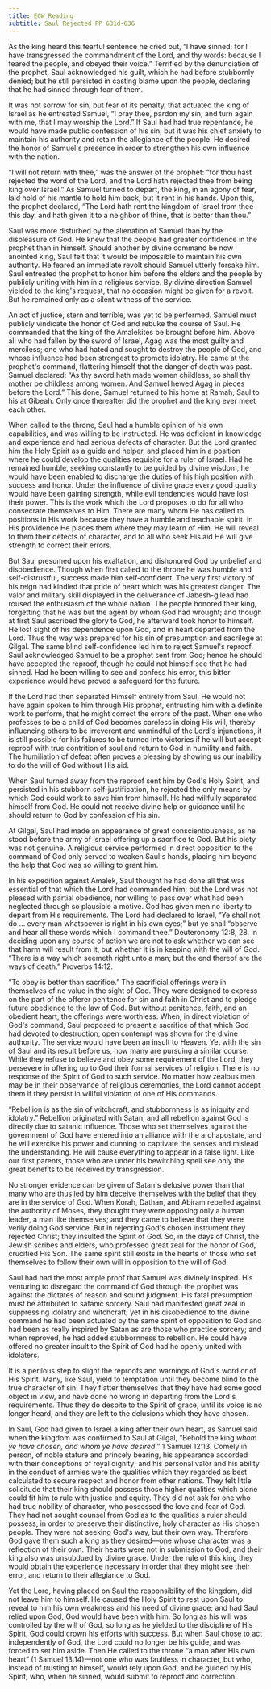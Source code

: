 ```yaml
---
title: EGW Reading
subtitle: Saul Rejected PP 631d-636
---
```


As the king heard this fearful sentence he cried out, “I have sinned: for I have transgressed the commandment of the Lord, and thy words: because I feared the people, and obeyed their voice.” Terrified by the denunciation of the prophet, Saul acknowledged his guilt, which he had before stubbornly denied; but he still persisted in casting blame upon the people, declaring that he had sinned through fear of them.

It was not sorrow for sin, but fear of its penalty, that actuated the king of Israel as he entreated Samuel, “I pray thee, pardon my sin, and turn again with me, that I may worship the Lord.” If Saul had had true repentance, he would have made public confession of his sin; but it was his chief anxiety to maintain his authority and retain the allegiance of the people. He desired the honor of Samuel's presence in order to strengthen his own influence with the nation.

“I will not return with thee,” was the answer of the prophet: “for thou hast rejected the word of the Lord, and the Lord hath rejected thee from being king over Israel.” As Samuel turned to depart, the king, in an agony of fear, laid hold of his mantle to hold him back, but it rent in his hands. Upon this, the prophet declared, “The Lord hath rent the kingdom of Israel from thee this day, and hath given it to a neighbor of thine, that is better than thou.”

Saul was more disturbed by the alienation of Samuel than by the displeasure of God. He knew that the people had greater confidence in the prophet than in himself. Should another by divine command be now anointed king, Saul felt that it would be impossible to maintain his own authority. He feared an immediate revolt should Samuel utterly forsake him. Saul entreated the prophet to honor him before the elders and the people by publicly uniting with him in a religious service. By divine direction Samuel yielded to the king's request, that no occasion might be given for a revolt. But he remained only as a silent witness of the service.

An act of justice, stern and terrible, was yet to be performed. Samuel must publicly vindicate the honor of God and rebuke the course of Saul. He commanded that the king of the Amalekites be brought before him. Above all who had fallen by the sword of Israel, Agag was the most guilty and merciless; one who had hated and sought to destroy the people of God, and whose influence had been strongest to promote idolatry. He came at the prophet's command, flattering himself that the danger of death was past. Samuel declared: “As thy sword hath made women childless, so shall thy mother be childless among women. And Samuel hewed Agag in pieces before the Lord.” This done, Samuel returned to his home at Ramah, Saul to his at Gibeah. Only once thereafter did the prophet and the king ever meet each other.

When called to the throne, Saul had a humble opinion of his own capabilities, and was willing to be instructed. He was deficient in knowledge and experience and had serious defects of character. But the Lord granted him the Holy Spirit as a guide and helper, and placed him in a position where he could develop the qualities requisite for a ruler of Israel. Had he remained humble, seeking constantly to be guided by divine wisdom, he would have been enabled to discharge the duties of his high position with success and honor. Under the influence of divine grace every good quality would have been gaining strength, while evil tendencies would have lost their power. This is the work which the Lord proposes to do for all who consecrate themselves to Him. There are many whom He has called to positions in His work because they have a humble and teachable spirit. In His providence He places them where they may learn of Him. He will reveal to them their defects of character, and to all who seek His aid He will give strength to correct their errors.

But Saul presumed upon his exaltation, and dishonored God by unbelief and disobedience. Though when first called to the throne he was humble and self-distrustful, success made him self-confident. The very first victory of his reign had kindled that pride of heart which was his greatest danger. The valor and military skill displayed in the deliverance of Jabesh-gilead had roused the enthusiasm of the whole nation. The people honored their king, forgetting that he was but the agent by whom God had wrought; and though at first Saul ascribed the glory to God, he afterward took honor to himself. He lost sight of his dependence upon God, and in heart departed from the Lord. Thus the way was prepared for his sin of presumption and sacrilege at Gilgal. The same blind self-confidence led him to reject Samuel's reproof. Saul acknowledged Samuel to be a prophet sent from God; hence he should have accepted the reproof, though he could not himself see that he had sinned. Had he been willing to see and confess his error, this bitter experience would have proved a safeguard for the future.

If the Lord had then separated Himself entirely from Saul, He would not have again spoken to him through His prophet, entrusting him with a definite work to perform, that he might correct the errors of the past. When one who professes to be a child of God becomes careless in doing His will, thereby influencing others to be irreverent and unmindful of the Lord's injunctions, it is still possible for his failures to be turned into victories if he will but accept reproof with true contrition of soul and return to God in humility and faith. The humiliation of defeat often proves a blessing by showing us our inability to do the will of God without His aid.

When Saul turned away from the reproof sent him by God's Holy Spirit, and persisted in his stubborn self-justification, he rejected the only means by which God could work to save him from himself. He had willfully separated himself from God. He could not receive divine help or guidance until he should return to God by confession of his sin.

At Gilgal, Saul had made an appearance of great conscientiousness, as he stood before the army of Israel offering up a sacrifice to God. But his piety was not genuine. A religious service performed in direct opposition to the command of God only served to weaken Saul's hands, placing him beyond the help that God was so willing to grant him.

In his expedition against Amalek, Saul thought he had done all that was essential of that which the Lord had commanded him; but the Lord was not pleased with partial obedience, nor willing to pass over what had been neglected through so plausible a motive. God has given men no liberty to depart from His requirements. The Lord had declared to Israel, “Ye shall not do ... every man whatsoever is right in his own eyes;” but ye shall “observe and hear all these words which I command thee.” Deuteronomy 12:8, 28. In deciding upon any course of action we are not to ask whether we can see that harm will result from it, but whether it is in keeping with the will of God. “There is a way which seemeth right unto a man; but the end thereof are the ways of death.” Proverbs 14:12.

“To obey is better than sacrifice.” The sacrificial offerings were in themselves of no value in the sight of God. They were designed to express on the part of the offerer penitence for sin and faith in Christ and to pledge future obedience to the law of God. But without penitence, faith, and an obedient heart, the offerings were worthless. When, in direct violation of God's command, Saul proposed to present a sacrifice of that which God had devoted to destruction, open contempt was shown for the divine authority. The service would have been an insult to Heaven. Yet with the sin of Saul and its result before us, how many are pursuing a similar course. While they refuse to believe and obey some requirement of the Lord, they persevere in offering up to God their formal services of religion. There is no response of the Spirit of God to such service. No matter how zealous men may be in their observance of religious ceremonies, the Lord cannot accept them if they persist in willful violation of one of His commands.

“Rebellion is as the sin of witchcraft, and stubbornness is as iniquity and idolatry.” Rebellion originated with Satan, and all rebellion against God is directly due to satanic influence. Those who set themselves against the government of God have entered into an alliance with the archapostate, and he will exercise his power and cunning to captivate the senses and mislead the understanding. He will cause everything to appear in a false light. Like our first parents, those who are under his bewitching spell see only the great benefits to be received by transgression.

No stronger evidence can be given of Satan's delusive power than that many who are thus led by him deceive themselves with the belief that they are in the service of God. When Korah, Dathan, and Abiram rebelled against the authority of Moses, they thought they were opposing only a human leader, a man like themselves; and they came to believe that they were verily doing God service. But in rejecting God's chosen instrument they rejected Christ; they insulted the Spirit of God. So, in the days of Christ, the Jewish scribes and elders, who professed great zeal for the honor of God, crucified His Son. The same spirit still exists in the hearts of those who set themselves to follow their own will in opposition to the will of God.

Saul had had the most ample proof that Samuel was divinely inspired. His venturing to disregard the command of God through the prophet was against the dictates of reason and sound judgment. His fatal presumption must be attributed to satanic sorcery. Saul had manifested great zeal in suppressing idolatry and witchcraft; yet in his disobedience to the divine command he had been actuated by the same spirit of opposition to God and had been as really inspired by Satan as are those who practice sorcery; and when reproved, he had added stubbornness to rebellion. He could have offered no greater insult to the Spirit of God had he openly united with idolaters.

It is a perilous step to slight the reproofs and warnings of God's word or of His Spirit. Many, like Saul, yield to temptation until they become blind to the true character of sin. They flatter themselves that they have had some good object in view, and have done no wrong in departing from the Lord's requirements. Thus they do despite to the Spirit of grace, until its voice is no longer heard, and they are left to the delusions which they have chosen.

In Saul, God had given to Israel a king after their own heart, as Samuel said when the kingdom was confirmed to Saul at Gilgal, “Behold the king _whom ye have chosen, and whom ye have desired_.” 1 Samuel 12:13. Comely in person, of noble stature and princely bearing, his appearance accorded with their conceptions of royal dignity; and his personal valor and his ability in the conduct of armies were the qualities which they regarded as best calculated to secure respect and honor from other nations. They felt little solicitude that their king should possess those higher qualities which alone could fit him to rule with justice and equity. They did not ask for one who had true nobility of character, who possessed the love and fear of God. They had not sought counsel from God as to the qualities a ruler should possess, in order to preserve their distinctive, holy character as His chosen people. They were not seeking God's way, but their own way. Therefore God gave them such a king as they desired—one whose character was a reflection of their own. Their hearts were not in submission to God, and their king also was unsubdued by divine grace. Under the rule of this king they would obtain the experience necessary in order that they might see their error, and return to their allegiance to God.

Yet the Lord, having placed on Saul the responsibility of the kingdom, did not leave him to himself. He caused the Holy Spirit to rest upon Saul to reveal to him his own weakness and his need of divine grace; and had Saul relied upon God, God would have been with him. So long as his will was controlled by the will of God, so long as he yielded to the discipline of His Spirit, God could crown his efforts with success. But when Saul chose to act independently of God, the Lord could no longer be his guide, and was forced to set him aside. Then He called to the throne “a man after His own heart” (1 Samuel 13:14)—not one who was faultless in character, but who, instead of trusting to himself, would rely upon God, and be guided by His Spirit; who, when he sinned, would submit to reproof and correction.